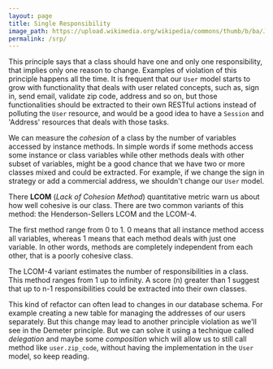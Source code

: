 ```yaml
---
layout: page
title: Single Responsibility
image_path: https://upload.wikimedia.org/wikipedia/commons/thumb/b/ba/Javascript_badge.svg/1000px-Javascript_badge.svg.png
permalink: /srp/
---
```

This principle says that a class should have one and only one responsibility, that implies only one reason to change. Examples of violation of this principle happens all the time. It is frequent that our `User` model starts to grow with functionality that deals with user related concepts, such as, sign in, send email, validate zip code, address and so on, but those functionalities should be extracted to their own RESTful actions instead of polluting the `User` resource, and would be a good idea to have a `Session` and 'Address' resources that deals with those tasks.

We can measure the *cohesion* of a class by the number of variables accessed by instance methods. In simple words if some methods access some instance or class variables while other methods deals with other subset of variables, might be a good chance that we have two or more classes mixed and could be extracted. For example, if we change the sign in strategy or add a commercial address, we shouldn't change our `User` model.

There **LCOM** (*Lack of Cohesion Method*) quantitative metric warn us about how well cohesive is our class. There are two common variants of this method: the Henderson-Sellers LCOM and the LCOM-4.

The first method range from 0 to 1. 0 means that all instance method access all variables, whereas 1 means that each method deals with just one variable. In other words, methods are completely independent from each other, that is a poorly cohesive class.  

The LCOM-4 variant estimates the number of responsibilities in a class. This method ranges from 1 up to infinity. A score (n) greater than 1 suggest that up to n-1 responsibilities could be extracted into their own classes.

This kind of refactor can often lead to changes in our database schema. For example creating a new table for managing the addresses of our users separately. But this change may lead to another principle violation as we'll see in the Demeter principle. But we can solve it using a technique called *delegation* and maybe some *composition* which will allow us to still call method like `user.zip_code`, without having the implementation in the `User` model, so keep reading.  
